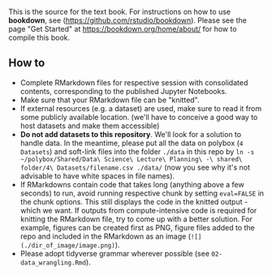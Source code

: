 
This is the source for the text book. For instructions on how to use **bookdown**, see (https://github.com/rstudio/bookdown). Please see the page "Get Started" at https://bookdown.org/home/about/ for how to compile this book.

## How to

- Complete RMarkdown files for respective session with consolidated contents, corresponding to the published Jupyter Notebooks.
- Make sure that your RMarkdown file can be "knitted". 
- If external resources (e.g. a dataset) are used, make sure to read it from some publicly available location. (we'll have to conceive a good way to host datasets and make them accessible) 
- **Do not add datasets to this repository**. We'll look for a solution to handle data. In the meantime, please put all the data on polybox (`4 Datasets`) and soft-link files into the folder `./data` in this repo by `ln -s  ~/polybox/Shared/Data\ Science\ Lecture\ Planning\ -\ shared\ folder/4\ Datasets/filename.csv ./data/` (now you see why it's not advisable to have white spaces in file names).
- If RMarkdowns contain code that takes long (anything above a few seconds) to run, avoid running respective chunk by setting `eval=FALSE` in the chunk options. This still displays the code in the knitted output - which we want. If outputs from compute-intensive code is required for knitting the RMarkdown file, try to come up with a better solution. For example, figures can be created first as PNG, figure files added to the repo and included in the RMarkdown as an image (`![](./dir_of_image/image.png)`).
- Please adopt tidyverse grammar wherever possible (see `02-data_wrangling.Rmd`).